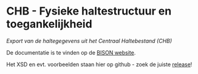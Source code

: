 # CHB - Fysieke haltestructuur en toegankelijkheid

*Export van de haltegegevens uit het Centraal Haltebestand (CHB)*

De documentatie is te vinden op de [BISON website](http://bison.dova.nu/standaarden/CHB).

Het XSD en evt. voorbeelden staan hier op github - zoek de juiste [release](http://github.com/BISONNL/CHB/releases)!